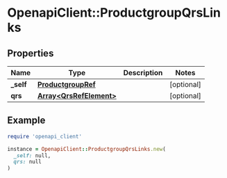 # OpenapiClient::ProductgroupQrsLinks

## Properties

| Name | Type | Description | Notes |
| ---- | ---- | ----------- | ----- |
| **_self** | [**ProductgroupRef**](ProductgroupRef.md) |  | [optional] |
| **qrs** | [**Array&lt;QrsRefElement&gt;**](QrsRefElement.md) |  | [optional] |

## Example

```ruby
require 'openapi_client'

instance = OpenapiClient::ProductgroupQrsLinks.new(
  _self: null,
  qrs: null
)
```

